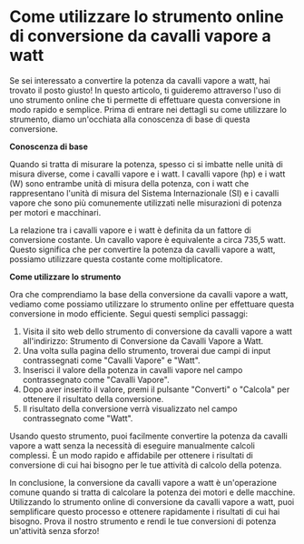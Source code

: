 Come utilizzare lo strumento online di conversione da cavalli vapore a watt
===========================================================================

Se sei interessato a convertire la potenza da cavalli vapore a watt, hai trovato il posto giusto! In questo articolo, ti guideremo attraverso l'uso di uno strumento online che ti permette di effettuare questa conversione in modo rapido e semplice. Prima di entrare nei dettagli su come utilizzare lo strumento, diamo un'occhiata alla conoscenza di base di questa conversione.

**Conoscenza di base**

Quando si tratta di misurare la potenza, spesso ci si imbatte nelle unità di misura diverse, come i cavalli vapore e i watt. I cavalli vapore (hp) e i watt (W) sono entrambe unità di misura della potenza, con i watt che rappresentano l'unità di misura del Sistema Internazionale (SI) e i cavalli vapore che sono più comunemente utilizzati nelle misurazioni di potenza per motori e macchinari.

La relazione tra i cavalli vapore e i watt è definita da un fattore di conversione costante. Un cavallo vapore è equivalente a circa 735,5 watt. Questo significa che per convertire la potenza da cavalli vapore a watt, possiamo utilizzare questa costante come moltiplicatore.

**Come utilizzare lo strumento**

Ora che comprendiamo la base della conversione da cavalli vapore a watt, vediamo come possiamo utilizzare lo strumento online per effettuare questa conversione in modo efficiente. Segui questi semplici passaggi:

1. Visita il sito web dello strumento di conversione da cavalli vapore a watt all'indirizzo: Strumento di Conversione da Cavalli Vapore a Watt.
2. Una volta sulla pagina dello strumento, troverai due campi di input contrassegnati come "Cavalli Vapore" e "Watt".
3. Inserisci il valore della potenza in cavalli vapore nel campo contrassegnato come "Cavalli Vapore".
4. Dopo aver inserito il valore, premi il pulsante "Converti" o "Calcola" per ottenere il risultato della conversione.
5. Il risultato della conversione verrà visualizzato nel campo contrassegnato come "Watt".

Usando questo strumento, puoi facilmente convertire la potenza da cavalli vapore a watt senza la necessità di eseguire manualmente calcoli complessi. È un modo rapido e affidabile per ottenere i risultati di conversione di cui hai bisogno per le tue attività di calcolo della potenza.

In conclusione, la conversione da cavalli vapore a watt è un'operazione comune quando si tratta di calcolare la potenza dei motori e delle macchine. Utilizzando lo strumento online di conversione da cavalli vapore a watt, puoi semplificare questo processo e ottenere rapidamente i risultati di cui hai bisogno. Prova il nostro strumento e rendi le tue conversioni di potenza un'attività senza sforzo!